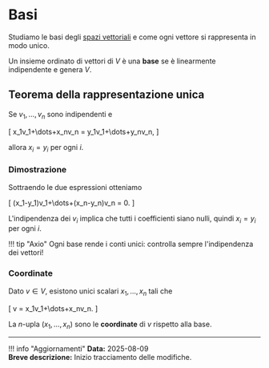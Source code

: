 # Basi

Studiamo le basi degli [spazi vettoriali](../spazi-vettoriali/index.md) e come ogni vettore si rappresenta in modo unico.

Un insieme ordinato di vettori di $V$ è una **base** se è linearmente indipendente
e genera $V$.

## Teorema della rappresentazione unica

Se $v_1,\dots,v_n$ sono indipendenti e

\[
x_1v_1+\dots+x_nv_n = y_1v_1+\dots+y_nv_n,
\]

allora $x_i=y_i$ per ogni $i$.

### Dimostrazione

Sottraendo le due espressioni otteniamo

\[
(x_1-y_1)v_1+\dots+(x_n-y_n)v_n = 0.
\]

L'indipendenza dei $v_i$ implica che tutti i coefficienti siano nulli,
quindi $x_i = y_i$ per ogni $i$.

!!! tip "Axio"
    Ogni base rende i conti unici: controlla sempre l'indipendenza dei vettori!

### Coordinate

Dato $v\in V$, esistono unici scalari $x_1,\dots,x_n$ tali che

\[
v = x_1v_1+\dots+x_nv_n.
\]

La $n$-upla $(x_1,\dots,x_n)$ sono le **coordinate** di $v$ rispetto alla base.

---

!!! info "Aggiornamenti"
    **Data:** 2025-08-09  
    **Breve descrizione:** Inizio tracciamento delle modifiche.

